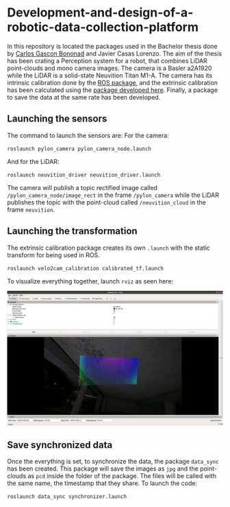 # Development-and-design-of-a-robotic-data-collection-platform

In this repository is located the packages used in the Bachelor thesis done by [Carlos Gascon Bononad](https://github.com/CarlosGB01) and Javier Casas Lorenzo. The aim of the thesis has been crating a Perception system for a robot, that combines LiDAR point-clouds and mono camera images. The camera is a Basler a2A1920 while the LiDAR is a solid-state Neuvition Titan M1-A. The camera has its intrinsic calibration done by the [ROS package](http://wiki.ros.org/camera_calibration), and the extrinsic calibration has been calculated using the [package developed here](https://github.com/beltransen/velo2cam_calibration). Finally, a package to save the data at the same rate has been developed.

## Launching the sensors

The command to launch the sensors are:
For the camera:
```
roslaunch pylon_camera pylon_camera_node.launch 
```
And for the LiDAR:
```
roslaunch neuvition_driver neuvition_driver.launch
```

The camera will publish a topic rectified image called `/pylon_camera_node/image_rect` in the frame `/pylon_camera` while the LiDAR publishes the topic with the point-cloud called `/neuvition_cloud` in the frame `neuvition`.

## Launching the transformation

The extrinsic calibration package creates its own `.launch` with the static transform for being used in ROS.

```
roslaunch velo2cam_calibration calibrated_tf.launch
```

To visualize everything together, launch `rviz` as seen here:

![rviz with the data](rviz-visualization.png)

## Save synchronized data

Once the everything is set, to synchronize the data, the package `data_sync` has been created. This package will save the images as `jpg` and the point-clouds as `pcd` inside the folder of the package. The files will be called with the same name, the timestamp that they share. To launch the code:
```
roslaunch data_sync synchronizer.launch
```

